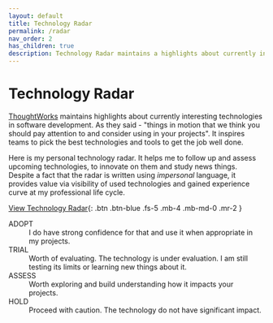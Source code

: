 ```yaml
---
layout: default
title: Technology Radar
permalink: /radar
nav_order: 2
has_children: true
description: Technology Radar maintains a highlights about currently interesting technologies in software development.
---
```


# Technology Radar

[ThoughtWorks](https://www.thoughtworks.com/radar) maintains highlights about currently interesting technologies in software development. As they said - "things in motion that we think you should pay attention to and consider using in your projects". It inspires teams to pick the best technologies and tools to get the job well done.

Here is my personal technology radar. It helps me to follow up and assess upcoming technologies, to innovate on them and study news things. Despite a fact that the radar is written using *impersonal* language, it provides value via visibility of used technologies and gained experience curve at my professional life cycle.

[View Technology Radar](https://radar.thoughtworks.com/?sheetId=https%3A%2F%2Fdocs.google.com%2Fspreadsheets%2Fd%2F1CfPj-UsFzfayELgTSMDK7YXBqOFCDlEGndsaIy91Ack%2Fedit%3Fusp%3Dsharing){: .btn .btn-blue .fs-5 .mb-4 .mb-md-0 .mr-2 }

<dl>
   <dt>ADOPT</dt>
   <dd>I do have strong confidence for that and use it when appropriate in my projects.</dd>

   <dt>TRIAL</dt>
   <dd>Worth of evaluating. The technology is under evaluation. I am still testing its limits or learning new things about it.</dd> 

   <dt>ASSESS</dt>
   <dd>Worth exploring and build understanding how it impacts your projects.</dd>
  
   <dt>HOLD</dt>
   <dd>Proceed with caution. The technology do not have significant impact.</dd>
</dl>

